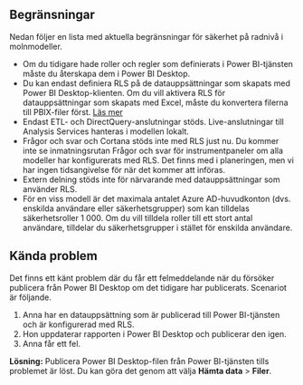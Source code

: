 ## <a name="limitations"></a>Begränsningar
Nedan följer en lista med aktuella begränsningar för säkerhet på radnivå i molnmodeller.

* Om du tidigare hade roller och regler som definierats i Power BI-tjänsten måste du återskapa dem i Power BI Desktop.
* Du kan endast definiera RLS på de datauppsättningar som skapats med Power BI Desktop-klienten. Om du vill aktivera RLS för datauppsättningar som skapats med Excel, måste du konvertera filerna till PBIX-filer först. [Läs mer](../desktop-import-excel-workbooks.md)
* Endast ETL- och DirectQuery-anslutningar stöds. Live-anslutningar till Analysis Services hanteras i modellen lokalt.
* Frågor och svar och Cortana stöds inte med RLS just nu. Du kommer inte se inmatningsrutan Frågor och svar för instrumentpaneler om alla modeller har konfigurerats med RLS. Det finns med i planeringen, men vi har ingen tidsangivelse för när det kommer att införas.
* Extern delning stöds inte för närvarande med datauppsättningar som använder RLS.
* För en viss modell är det maximala antalet Azure AD-huvudkonton (dvs. enskilda användare eller säkerhetsgrupper) som kan tilldelas säkerhetsroller 1 000. Om du vill tilldela roller till ett stort antal användare, tilldelar du säkerhetsgrupper i stället för enskilda användare.

## <a name="known-issues"></a>Kända problem
Det finns ett känt problem där du får ett felmeddelande när du försöker publicera från Power BI Desktop om det tidigare har publicerats. Scenariot är följande.

1. Anna har en datauppsättning som är publicerad till Power BI-tjänsten och är konfigurerad med RLS.
2. Hon uppdaterar rapporten i Power BI Desktop och publicerar den igen.
3. Anna får ett fel.

**Lösning:** Publicera Power BI Desktop-filen från Power BI-tjänsten tills problemet är löst. Du kan göra det genom att välja **Hämta data** > **Filer**. 

